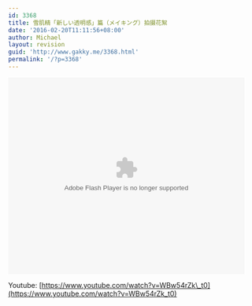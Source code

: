 ```yaml
---
id: 3368
title: 雪肌精「新しい透明感」篇（メイキング）拍摄花絮
date: '2016-02-20T11:11:56+08:00'
author: Michael
layout: revision
guid: 'http://www.gakky.me/3368.html'
permalink: '/?p=3368'
---
```


<embed height="400" src="http://www.tudou.com/v/M7cUABoS4kc/&bid=05&rpid=51229674&resourceId=51229674_05_05_99/v.swf" type="application/x-shockwave-flash" width="480"></embed>

Youtube: [https://www.youtube.com/watch?v=WBw54rZk\_t0](https://www.youtube.com/watch?v=WBw54rZk_t0)